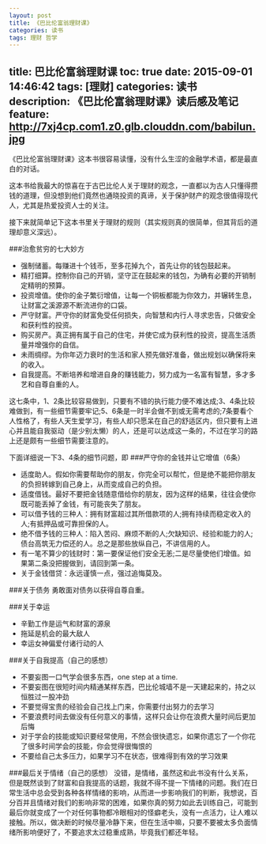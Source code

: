 ```yaml
---
layout: post
title: 《巴比伦富翁理财课》
categories: 读书
tags: 理财 哲学
---
```


title: 巴比伦富翁理财课
toc: true
date: 2015-09-01 14:46:42
tags: [理财]
categories: 读书
description: 《巴比伦富翁理财课》读后感及笔记
feature: http://7xj4cp.com1.z0.glb.clouddn.com/babilun.jpg
---

《巴比伦富翁理财课》这本书很容易读懂，没有什么生涩的金融学术语，都是最直白的对话。

这本书给我最大的惊喜在于古巴比伦人关于理财的观念，一直都以为古人只懂得攒钱的道理，但没想到他们竟然也通晓投资的真谛，关于保护财产的观念很值得现代人，尤其是热爱投资人士的关注。

接下来就简单记下这本书里关于理财的规则（其实规则真的很简单，但其背后的道理却意义深远）。

###治愈贫穷的七大妙方
* 强制储蓄。每赚进十个钱币，至多花掉九个，首先让你的钱包鼓起来。
* 精打细算。控制你自己的开销，坚守正在鼓起来的钱包，为确有必要的开销制定精明的预算。
* 投资增值。使你的金子繁衍增值，让每一个铜板都能为你效力，并辗转生息，让财富之溪源源不断流进你的口袋。
* 严守财富。严守你的财富免受任何损失，向智慧和内行人寻求忠告，只做安全和获利性的投资。
* 购买房产。真正拥有属于自己的住宅，并使它成为获利性的投资，提高生活质量并增强你的自信。
* 未雨绸缪。为你年迈力衰时的生活和家人预先做好准备，做出规划以确保将来的收入。
* 自我提高。不断培养和增进自身的赚钱能力，努力成为一名富有智慧，多才多艺和自尊自重的人。

这七条中，1、2条比较容易做到，只要有不错的执行能力便不难达成;3、4条比较难做到，有一些细节需要牢记;5、6条是一时半会做不到或无需考虑的;7条要看个人性格了，有些人天生爱学习，有些人却只愿呆在自己的舒适区内，但只要有上进心并且能自我驱动（是少别太懒）的人，还是可以达成这一条的，不过在学习的路上还是颇有一些细节需要注意的。

下面详细说一下3、4条的细节问题，即
###严守你的金钱并让它增值（6条）
* 适度助人。假如你需要帮助你的朋友，你完全可以帮忙，但是绝不能把你朋友的负担转嫁到自己身上，从而变成自己的负担。
* 适度借钱。最好不要把金钱随意借给你的朋友，因为这样的结果，往往会使你既可能丢掉了金钱，有可能丧失了朋友。
* 可以借予钱的三种人：拥有财富超过其所借款项的人;拥有持续而稳定收入的人;有抵押品或可靠担保的人。
* 绝不借予钱的三种人：陷入苦闷、麻烦不断的人;欠缺知识、经验和能力的人;债台高筑无力偿还的人。总之是那些放纵自己，不讲信用的人。
* 有一笔不算少的钱财时：第一要保证他们安全无恙;二是尽量使他们增值。如果第二条没把握做到，请回到第一条。
* 关于金钱借贷：永远谨慎一点，强过追悔莫及。


###关于债务
勇敢面对债务以获得自尊自重。

###关于幸运
* 辛勤工作是运气和财富的源泉
* 拖延是机会的最大敌人
* 幸运女神偏爱付诸行动的人

###关于自我提高（自己的感想）
* 不要妄图一口气学会很多东西，one step at a time.
* 不要妄图在很短时间内精通某样东西，巴比伦城墙不是一天建起来的，持之以恒胜过一股冲劲
* 不要觉得宝贵的经验会自己找上门来，你需要付出努力的去学习
* 不要浪费时间去做没有任何意义的事情，这样只会让你在浪费大量时间后更加后悔
* 对于学会的技能或知识要经常使用，不然会很快遗忘，如果你遗忘了一个你花了很多时间学会的技能，你会觉得很悔恨的
* 不要给自己太多压力，如果学习不在状态，很难得到有效的学习效果

###最后关于情绪（自己的感想）
没错，是情绪，虽然这和此书没有什么关系，但是既然谈到了财富和自我提高的话题，我就不得不提一下情绪的问题。我们在日常生活中总会受到各种各样情绪的影响，从而进一步影响我们的判断，我想说，百分百并且情绪对我们的影响非常的困难，如果你真的努力如此去训练自己，可能到最后你就变成了一个对任何事物都冷眼相对的怪癖老头，没有一点活力，让人难以接触。所以，做决断的时候尽量冷静下来，但在生活中嘛，只要不要被太多负面情绪所影响便好了，不要追求太过稳重成熟，毕竟我们都还年轻。